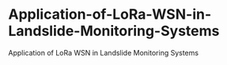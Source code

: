 # Application-of-LoRa-WSN-in-Landslide-Monitoring-Systems
Application of LoRa WSN in Landslide Monitoring Systems
